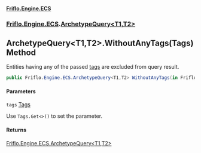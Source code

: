 #### [Friflo.Engine.ECS](index.md 'index')
### [Friflo.Engine.ECS](Friflo.Engine.ECS.md 'Friflo.Engine.ECS').[ArchetypeQuery&lt;T1,T2&gt;](ArchetypeQuery_T1,T2_.md 'Friflo.Engine.ECS.ArchetypeQuery<T1,T2>')

## ArchetypeQuery<T1,T2>.WithoutAnyTags(Tags) Method

Entities having any of the passed [tags](ArchetypeQuery_T1,T2_.WithoutAnyTags(Tags).md#Friflo.Engine.ECS.ArchetypeQuery_T1,T2_.WithoutAnyTags(Friflo.Engine.ECS.Tags).tags 'Friflo.Engine.ECS.ArchetypeQuery<T1,T2>.WithoutAnyTags(Friflo.Engine.ECS.Tags).tags') are excluded from query result.

```csharp
public Friflo.Engine.ECS.ArchetypeQuery<T1,T2> WithoutAnyTags(in Friflo.Engine.ECS.Tags tags);
```
#### Parameters

<a name='Friflo.Engine.ECS.ArchetypeQuery_T1,T2_.WithoutAnyTags(Friflo.Engine.ECS.Tags).tags'></a>

`tags` [Tags](Tags.md 'Friflo.Engine.ECS.Tags')

Use `Tags.Get<>()` to set the parameter.

#### Returns
[Friflo.Engine.ECS.ArchetypeQuery&lt;](ArchetypeQuery_T1,T2_.md 'Friflo.Engine.ECS.ArchetypeQuery<T1,T2>')[T1](ArchetypeQuery_T1,T2_.md#Friflo.Engine.ECS.ArchetypeQuery_T1,T2_.T1 'Friflo.Engine.ECS.ArchetypeQuery<T1,T2>.T1')[,](ArchetypeQuery_T1,T2_.md 'Friflo.Engine.ECS.ArchetypeQuery<T1,T2>')[T2](ArchetypeQuery_T1,T2_.md#Friflo.Engine.ECS.ArchetypeQuery_T1,T2_.T2 'Friflo.Engine.ECS.ArchetypeQuery<T1,T2>.T2')[&gt;](ArchetypeQuery_T1,T2_.md 'Friflo.Engine.ECS.ArchetypeQuery<T1,T2>')